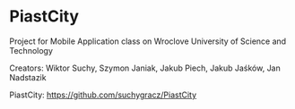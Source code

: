 # PiastCity
Project for Mobile Application class on Wroclove University of Science and Technology

Creators: Wiktor Suchy, Szymon Janiak, Jakub Piech, Jakub Jaśków, Jan Nadstazik

PiastCity: https://github.com/suchygracz/PiastCity
